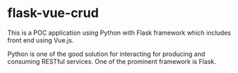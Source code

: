 ﻿# flask-vue-crud
 This is a POC application using Python with Flask framework which includes front end using Vue.js.

 Python is one of the good solution for interacting for producing and consuming RESTful services. One of the prominent framework is Flask.
